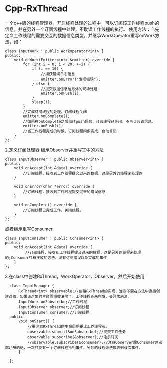 # Cpp-RxThread
一个c++版的线程管理器，开启线程处理的过程中，可以订阅该工作线程push的信息，并在另外一个订阅线程中处理，不耽误工作线程的执行。
使用方法：
1.先定义工作线程的需要交互的数据信息类型，并继承WorkOperator重写onWork方法，如：

    class InputWork : public WorkOperator<int> {
    public:
        void onWork(Emitter<int> &emitter) override {
            for (int i = 0; i < 20; ++i) {
                if (i == 10) {
                    //捕获错误日志信息
                    emitter.onError("发现错误");
                } else {
                    //提交数据信息给另外的现场处理
                    emitter.onPush(i);
                }
                sleep(1);
            }
            //完成订阅线程的处理，订阅线程关闭
            emitter.onComplete();
            //如果在onComplete之后继续push信息，订阅线程已关闭，不再订阅该信息。
            emitter.onPush(i);
            //当工作线程完成的时候，订阅线程同步完成，自动关闭
        }
    };
    
2.定义订阅处理器 继承Observer并重写其中的方法

    class InputObserver : public Observer<int> {
    public:
        void onAccept(int &data) override {
            //订阅线程，接收到工作线程提交过来的数据，这是另外的线程来处理的
        }
    
        void onError(char *error) override {
            //订阅线程，接收到工作线程提交过来的错误信息
        }
    
        void onComplete() override {
            //订阅线程已完成工作，关闭线程。
        }
    };
    
或者继承重写Consumer

    class InputConsumer : public Consumer<int> {
    public:
        void onAccept(int &data) override {
             //订阅线程，接收到工作线程提交过来的数据，这是另外的线程来处理的;Consumer只有接收的方法，没有订阅错误以及完成的事件
        }
    };

3.在class中创建RxThread，WorkOperator，Observer，然后开始使用

      class InputManager {
          RxThread<int> observable;//创建RxThread的实现，注意不要在方法中直接创建对象，如果该对象的生命周期被清除了，工作线程还未完成，会异常崩溃。
          InputWork onSubscribe;//工作线程
          InputObserver observer;//订阅线程
          InputConsumer consumer;//订阅线程
      public:
          void onStart() {
              //要注意RxThread的生命周期要比工作线程长。
              observable.submit(&onSubscribe);//提交工作任务
              observable.subscribe(&observer);//注册订阅
              //observable.subscribe(&consumer);//注意Observer跟Consumer两者都注册的话，一次只能有一个订阅线程抢到事件，另外的线程无法接收到该次事件。
          }
      
      };

